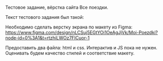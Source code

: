 Тестовое задание, вёрстка сайта Все поездки. 

Текст тестового задания был такой: 

Необходимо сделать верстку экрана по макету из Figma:
https://www.figma.com/design/nLCSuj5EGtYOi1OeAgJjVk/Moi-Poezdki?node-id=0%3A1&t=rtzhiLWOz7FICuor-1

Предоставить два файла: html и css. Интерактив и JS пока не нужен. Оценивать будем качество стилей и соответствие макету.
